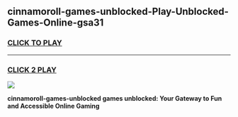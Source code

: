 
## cinnamoroll-games-unblocked-Play-Unblocked-Games-Online-gsa31
<h3>
<a href="https://premium76.site?title=cinnamoroll-games-unblocked&ref=25A">CLICK TO PLAY</a></h3>
<hr>

<h3>
<a href="https://premium76.site?title=cinnamoroll-games-unblocked&ref=25A">CLICK 2 PLAY</a>
  
</h3>

<a href="https://premium76.site?title=cinnamoroll-games-unblocked&ref=25A"><img src="https://clearcache.store/games.png"></a>


**cinnamoroll-games-unblocked games unblocked: Your Gateway to Fun and Accessible Online Gaming**
